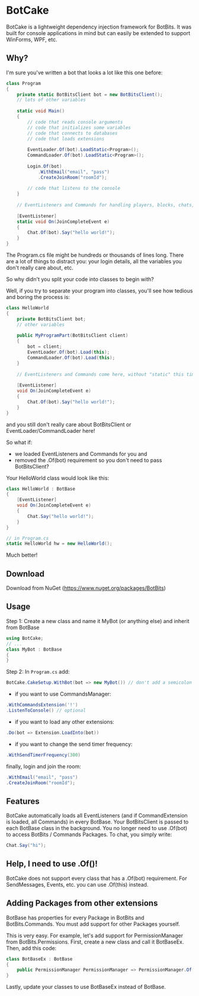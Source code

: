 # BotCake

BotCake is a lightweight dependency injection framework for BotBits. It was built for console applications in mind but can easily be extended to support WinForms, WPF, etc.

## Why?

I'm sure you've written a bot that looks a lot like this one before:

```csharp
class Program
{
    private static BotBitsClient bot = new BotBitsClient();
    // lots of other variables
    
    static void Main()
    {
        // code that reads console arguments
        // code that initializes some variables
        // code that connects to databases
        // code that loads extensions
        
        EventLoader.Of(bot).LoadStatic<Program>();
        CommandLoader.Of(bot).LoadStatic<Program>();
        
        Login.Of(bot)
            .WithEmail("email", "pass")
            .CreateJoinRoom("roomId");  
        
        // code that listens to the console  
    }
    
    // EventListeners and Commands for handling players, blocks, chats, etc.
    
    [EventListener]
    static void On(JoinCompleteEvent e) 
    {
        Chat.Of(bot).Say("hello world!");
    }
}
```
The Program.cs file might be hundreds or thousands of lines long. There are a lot of things to distract you: your login details, all the variables you don't really care about, etc.

So why didn't you split your code into classes to begin with?

Well, if you try to separate your program into classes, you'll see how tedious and boring the process is:
```csharp
class HelloWorld
{
    private BotBitsClient bot;          
    // other variables
    
    public MyProgramPart(BotBitsClient client)
    {
        bot = client;
        EventLoader.Of(bot).Load(this);
        CommandLoader.Of(bot).Load(this);
    }
    
    // EventListeners and Commands come here, without "static" this time please
    
    [EventListener]
    void On(JoinCompleteEvent e) 
    {
        Chat.Of(bot).Say("hello world!");
    }
}
```
and you still don't really care about BotBitsClient or EventLoader/CommandLoader here!

So what if:
- we loaded EventListeners and Commands for you and
- removed the .Of(bot) requirement so you don't need to pass BotBitsClient?

Your HelloWorld class would look like this:
```csharp
class HelloWorld : BotBase
{
    [EventListener]
    void On(JoinCompleteEvent e) 
    {
        Chat.Say("hello world!");
    }
}

// in Program.cs
static HelloWorld hw = new HelloWorld();
```

Much better!

## Download
Download from NuGet (https://www.nuget.org/packages/BotBits)

## Usage
Step 1: Create a new class and name it MyBot (or anything else) and inherit from BotBase
```csharp
using BotCake;
// ...
class MyBot : BotBase 
{
}
```

Step 2: In ```Program.cs``` add:
```csharp
BotCake.CakeSetup.WithBot(bot => new MyBot()) // don't add a semicolon yet!
```

- if you want to use CommandsManager:
```csharp
.WithCommandsExtension('!')
.ListenToConsole() // optional
```

- if you want to load any other extensions:
```csharp
.Do(bot => Extension.LoadInto(bot))
```

- if you want to change the send timer frequency:
```csharp
.WithSendTimerFrequency(300)
```

finally, login and join the room:
```csharp
.WithEmail("email", "pass")
.CreateJoinRoom("roomId");
```

## Features

BotCake automatically loads all EventListeners (and if CommandExtension is loaded, all Commands) in every BotBase. Your BotBitsClient is passed to each BotBase class in the background. 
You no longer need to use .Of(bot) to access BotBits / Commands Packages. To chat, you simply write:

```csharp
Chat.Say("hi");
```

## Help, I need to use .Of()!
BotCake does not support every class that has a .Of(bot) requirement. For SendMessages, Events, etc. you can use .Of(this) instead.

## Adding Packages from other extensions

BotBase has properties for every Package in BotBits and BotBits.Commands. You must add support for other Packages yourself.

This is very easy. For example, let's add support for PermissionManager from BotBits.Permissions.
First, create a new class and call it BotBaseEx.
Then, add this code:
```csharp
class BotBaseEx : BotBase 
{
    public PermissionManager PermissionManager => PermissionManager.Of(this);
}
```
Lastly, update your classes to use BotBaseEx instead of BotBase.

